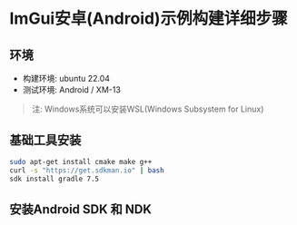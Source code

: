 # ImGui安卓(Android)示例构建详细步骤

## 环境

- 构建环境: ubuntu 22.04
- 测试环境: Android / XM-13

> 注: Windows系统可以安装WSL(Windows Subsystem for Linux)

## 基础工具安装

```bash
sudo apt-get install cmake make g++
curl -s "https://get.sdkman.io" | bash
sdk install gradle 7.5
```

## 安装Android SDK 和 NDK

